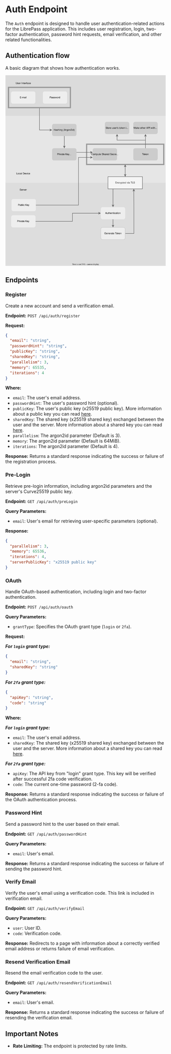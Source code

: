 # Auth Endpoint

The `Auth` endpoint is designed to handle user authentication-related actions for the LibrePass application.
This includes user registration, login, two-factor authentication, password hint requests, email verification,
and other related functionalities.

## Authentication flow

A basic diagram that shows how authentication works.

![Authentication diagram](../diagrams/authentication.drawio.svg)

## Endpoints

### Register

Create a new account and send a verification email.

**Endpoint:** `POST /api/auth/register`

**Request:**

```json
{
  "email": "string",
  "passwordHint": "string",
  "publicKey": "string",
  "sharedKey": "string",
  "parallelism": 3,
  "memory": 65535,
  "iterations": 4
}
```

**Where:**

- `email`: The user's email address.
- `passwordHint`: The user's password hint (optional).
- `publicKey`: The user's public key (x25519 public key). More information about a public key you can read [here](../crypto/cryptography.md#public-key).
- `sharedKey`: The shared key (x25519 shared key) exchanged between the user and the server. More information about a shared key you can read [here](../crypto/cryptography.md#user-authentication).
- `parallelism`: The argon2id parameter (Default is 3).
- `memory`: The argon2id parameter (Default is 64MiB).
- `iterations`: The argon2id parameter (Default is 4).

**Response:** Returns a standard response indicating the success or failure of the registration process.

### Pre-Login

Retrieve pre-login information, including argon2id parameters and the server's Curve25519 public key.

**Endpoint:** `GET /api/auth/preLogin`

**Query Parameters:**

- `email`: User's email for retrieving user-specific parameters (optional).

**Response:**

```json
{
  "parallelism": 3,
  "memory": 65536,
  "iterations": 4,
  "serverPublicKey": "x25519 public key"
}
```

### OAuth

Handle OAuth-based authentication, including login and two-factor authentication.

**Endpoint:** `POST /api/auth/oauth`

**Query Parameters:**

- `grantType`: Specifies the OAuth grant type (`login` or `2fa`).
  
**Request:**

***For `login` grant type:***

```json
{
  "email": "string",
  "sharedKey": "string"
}
```

***For `2fa` grant type:***

```json
{
  "apiKey": "string",
  "code": "string"
}
```

**Where:**

***For `login` grant type:***

- `email`: The user's email address.
- `sharedKey`: The shared key (x25519 shared key) exchanged between the user and the server. More information about a shared key you can read [here](../crypto/cryptography.md#user-authentication).

***For `2fa` grant type:***

- `apiKey`: The API key from "login" grant type. This key will be verified after successful 2fa code verification.
- `code`: The current one-time password (2-fa code).

**Response:** Returns a standard response indicating the success or failure of the OAuth authentication process.

### Password Hint

Send a password hint to the user based on their email.

**Endpoint:** `GET /api/auth/passwordHint`

**Query Parameters:**

- `email`: User's email.

**Response:** Returns a standard response indicating the success or failure of sending the password hint.

### Verify Email

Verify the user's email using a verification code. This link is included in verification email.

**Endpoint:** `GET /api/auth/verifyEmail`

**Query Parameters:**

- `user`: User ID.
- `code`: Verification code.

**Response:** Redirects to a page with information about a correctly verified email address or returns failure of email verification.

### Resend Verification Email

Resend the email verification code to the user.

**Endpoint:** `GET /api/auth/resendVerificationEmail`

**Query Parameters:**

- `email`: User's email.

**Response:** Returns a standard response indicating the success or failure of resending the verification email.

## Important Notes

- **Rate Limiting:** The endpoint is protected by rate limits.
